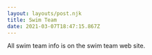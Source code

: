 ```yaml
---
layout: layouts/post.njk
title: Swim Team
date: 2021-03-07T18:47:15.867Z
---
```

All swim team info is on the swim team web site.
